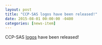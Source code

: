 ```yaml
---
layout: post
title: "CCP-SAS logos have been released!"
date: 2015-08-01 00:00:00 -0400
categories: [news-item]
---
```

CCP-SAS [logos](/reports) have been released!